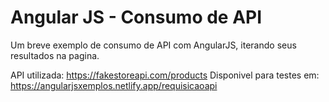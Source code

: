 # Angular JS - Consumo de API

Um breve exemplo de consumo de API com AngularJS, iterando seus resultados na pagina.

API utilizada: https://fakestoreapi.com/products
Disponivel para testes em: https://angularjsxemplos.netlify.app/requisicaoapi
